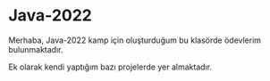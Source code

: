 # Java-2022
Merhaba, Java-2022 kamp için oluşturduğum bu klasörde ödevlerim bulunmaktadır.

Ek olarak kendi yaptığım bazı projelerde yer almaktadır.
